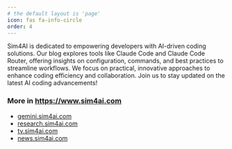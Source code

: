 ```yaml
---
# the default layout is 'page'
icon: fas fa-info-circle
order: 4
---
```


Sim4AI is dedicated to empowering developers with AI-driven coding solutions. Our blog explores tools like Claude Code and Claude Code Router, offering insights on configuration, commands, and best practices to streamline workflows. We focus on practical, innovative approaches to enhance coding efficiency and collaboration. Join us to stay updated on the latest AI coding advancements!


### More in https://www.sim4ai.com

- [gemini.sim4ai.com](https://gemini.sim4ai.com)
- [research.sim4ai.com](https://research.sim4ai.com)
- [tv.sim4ai.com](https://tv.sim4ai.com)
- [news.sim4ai.com](https://news.sim4ai.com)
